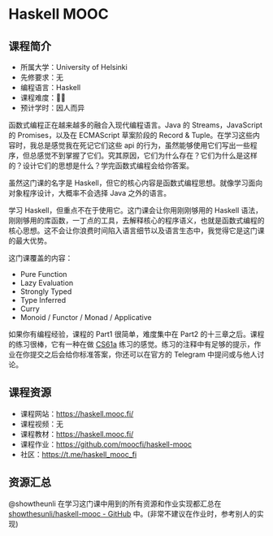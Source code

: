 # Haskell MOOC

## 课程简介

- 所属大学：University of Helsinki
- 先修要求：无
- 编程语言：Haskell
- 课程难度：🌟🌟
- 预计学时：因人而异

函数式编程正在越来越多的融合入现代编程语言。Java 的 Streams，JavaScript 的 Promises，以及在 ECMAScript 草案阶段的 Record & Tuple。在学习这些内容时，我总是感觉我在死记它们这些 api 的行为，虽然能够使用它们写出一些程序，但总感觉不到掌握了它们。究其原因，它们为什么存在？它们为什么是这样的？设计它们的思想是什么？学完函数式编程会给你答案。

虽然这门课的名字是 Haskell，但它的核心内容是函数式编程思想。就像学习面向对象程序设计，大概率不会选择 Java 之外的语言。

学习 Haskell，但重点不在于使用它。这门课会让你用刚刚够用的 Haskell 语法，刚刚够用的库函数，一丁点的工具，去解释核心的程序语义，也就是函数式编程的核心思想。这不会让你浪费时间陷入语言细节以及语言生态中，我觉得它是这门课的最大优势。

这门课覆盖的内容：

- Pure Function
- Lazy Evaluation
- Strongly Typed
- Type Inferred
- Curry
- Monoid / Functor / Monad / Applicative

如果你有编程经验，课程的 Part1 很简单，难度集中在 Part2 的十三章之后。课程的练习很棒，它有一种在做 [CS61a](https://csdiy.wiki/%E7%BC%96%E7%A8%8B%E5%85%A5%E9%97%A8/CS61A/) 练习的感觉。练习的注释中有足够的提示，作业在你提交之后会给你标准答案，你还可以在官方的 Telegram 中提问或与他人讨论。

## 课程资源

- 课程网站：<https://haskell.mooc.fi/>
- 课程视频：无
- 课程教材：<https://haskell.mooc.fi/>
- 课程作业：<https://github.com/moocfi/haskell-mooc>
- 社区：<https://t.me/haskell_mooc_fi>

## 资源汇总

@showtheunli 在学习这门课中用到的所有资源和作业实现都汇总在 [showthesunli/haskell-mooc - GitHub](https://github.com/showthesunli/haskell-mooc) 中。(非常不建议在作业时，参考别人的实现)
